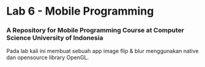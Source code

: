 # Lab 6 - Mobile Programming

### A Repository for Mobile Programming Course at Computer Science University of Indonesia

Pada lab kali ini membuat sebuah app image flip & blur menggunakan native dan opensource library OpenGL.
